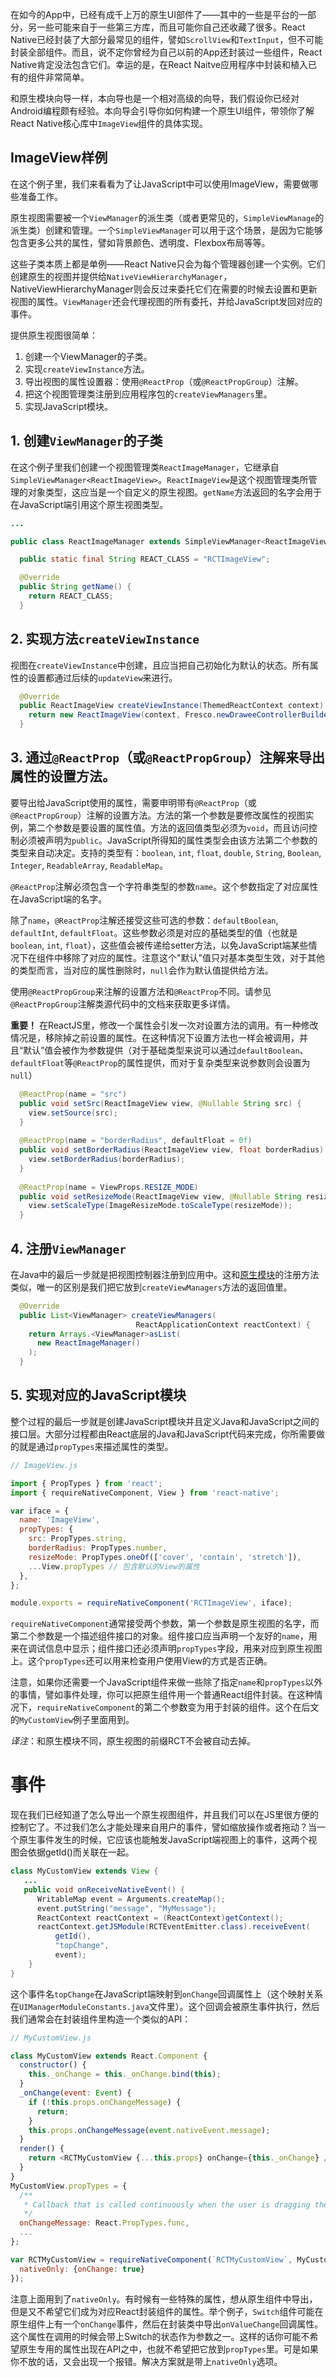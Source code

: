 在如今的App中，已经有成千上万的原生UI部件了——其中的一些是平台的一部分，另一些可能来自于一些第三方库，而且可能你自己还收藏了很多。React Native已经封装了大部分最常见的组件，譬如`ScrollView`和`TextInput`，但不可能封装全部组件。而且，说不定你曾经为自己以前的App还封装过一些组件，React Native肯定没法包含它们。幸运的是，在React Naitve应用程序中封装和植入已有的组件非常简单。

和原生模块向导一样，本向导也是一个相对高级的向导，我们假设你已经对Android编程颇有经验。本向导会引导你如何构建一个原生UI组件，带领你了解React Native核心库中`ImageView`组件的具体实现。

## ImageView样例

在这个例子里，我们来看看为了让JavaScript中可以使用ImageView，需要做哪些准备工作。

原生视图需要被一个`ViewManager`的派生类（或者更常见的，`SimpleViewManage`的派生类）创建和管理。一个`SimpleViewManager`可以用于这个场景，是因为它能够包含更多公共的属性，譬如背景颜色、透明度、Flexbox布局等等。

这些子类本质上都是单例——React Native只会为每个管理器创建一个实例。它们创建原生的视图并提供给`NativeViewHierarchyManager`，NativeViewHierarchyManager则会反过来委托它们在需要的时候去设置和更新视图的属性。`ViewManager`还会代理视图的所有委托，并给JavaScript发回对应的事件。

提供原生视图很简单：

1. 创建一个ViewManager的子类。
2. 实现`createViewInstance`方法。
3. 导出视图的属性设置器：使用`@ReactProp`（或`@ReactPropGroup`）注解。
4. 把这个视图管理类注册到应用程序包的`createViewManagers`里。
5. 实现JavaScript模块。

## 1. 创建`ViewManager`的子类

在这个例子里我们创建一个视图管理类`ReactImageManager`，它继承自`SimpleViewManager<ReactImageView>`。`ReactImageView`是这个视图管理类所管理的对象类型，这应当是一个自定义的原生视图。`getName`方法返回的名字会用于在JavaScript端引用这个原生视图类型。

```java
...

public class ReactImageManager extends SimpleViewManager<ReactImageView> {

  public static final String REACT_CLASS = "RCTImageView";

  @Override
  public String getName() {
    return REACT_CLASS;
  }
```

## 2. 实现方法`createViewInstance`

视图在`createViewInstance`中创建，且应当把自己初始化为默认的状态。所有属性的设置都通过后续的`updateView`来进行。

```java
  @Override
  public ReactImageView createViewInstance(ThemedReactContext context) {
    return new ReactImageView(context, Fresco.newDraweeControllerBuilder(), mCallerContext);
  }
```

## 3. 通过`@ReactProp`（或`@ReactPropGroup`）注解来导出属性的设置方法。

要导出给JavaScript使用的属性，需要申明带有`@ReactProp`（或`@ReactPropGroup`）注解的设置方法。方法的第一个参数是要修改属性的视图实例，第二个参数是要设置的属性值。方法的返回值类型必须为`void`，而且访问控制必须被声明为`public`。JavaScript所得知的属性类型会由该方法第二个参数的类型来自动决定。支持的类型有：`boolean`, `int`, `float`, `double`, `String`, `Boolean`, `Integer`, `ReadableArray`, `ReadableMap`。

`@ReactProp`注解必须包含一个字符串类型的参数`name`。这个参数指定了对应属性在JavaScript端的名字。

除了`name`，`@ReactProp`注解还接受这些可选的参数：`defaultBoolean`, `defaultInt`, `defaultFloat`。这些参数必须是对应的基础类型的值（也就是`boolean`, `int`, `float`），这些值会被传递给setter方法，以免JavaScript端某些情况下在组件中移除了对应的属性。注意这个"默认"值只对基本类型生效，对于其他的类型而言，当对应的属性删除时，`null`会作为默认值提供给方法。

使用`@ReactPropGroup`来注解的设置方法和`@ReactProp`不同。请参见`@ReactPropGroup`注解类源代码中的文档来获取更多详情。

**重要！** 在ReactJS里，修改一个属性会引发一次对设置方法的调用。有一种修改情况是，移除掉之前设置的属性。在这种情况下设置方法也一样会被调用，并且“默认”值会被作为参数提供（对于基础类型来说可以通过`defaultBoolean`、`defaultFloat`等`@ReactProp`的属性提供，而对于复杂类型来说参数则会设置为`null`）

```java
  @ReactProp(name = "src")
  public void setSrc(ReactImageView view, @Nullable String src) {
    view.setSource(src);
  }
  
  @ReactProp(name = "borderRadius", defaultFloat = 0f)
  public void setBorderRadius(ReactImageView view, float borderRadius) {
    view.setBorderRadius(borderRadius);
  }
  
  @ReactProp(name = ViewProps.RESIZE_MODE)
  public void setResizeMode(ReactImageView view, @Nullable String resizeMode) {
    view.setScaleType(ImageResizeMode.toScaleType(resizeMode));
  }
```

## 4. 注册`ViewManager`

在Java中的最后一步就是把视图控制器注册到应用中。这和[原生模块](NativeModulesAndroid.md)的注册方法类似，唯一的区别是我们把它放到`createViewManagers`方法的返回值里。

```java
  @Override
  public List<ViewManager> createViewManagers(
                            ReactApplicationContext reactContext) {
    return Arrays.<ViewManager>asList(
      new ReactImageManager()
    );
  }
```

## 5. 实现对应的JavaScript模块

整个过程的最后一步就是创建JavaScript模块并且定义Java和JavaScript之间的接口层。大部分过程都由React底层的Java和JavaScript代码来完成，你所需要做的就是通过`propTypes`来描述属性的类型。

```js
// ImageView.js

import { PropTypes } from 'react';
import { requireNativeComponent, View } from 'react-native';

var iface = {
  name: 'ImageView',
  propTypes: {
    src: PropTypes.string,
    borderRadius: PropTypes.number,
    resizeMode: PropTypes.oneOf(['cover', 'contain', 'stretch']),
    ...View.propTypes // 包含默认的View的属性
  },
};

module.exports = requireNativeComponent('RCTImageView', iface);
```

`requireNativeComponent`通常接受两个参数，第一个参数是原生视图的名字，而第二个参数是一个描述组件接口的对象。组件接口应当声明一个友好的`name`，用来在调试信息中显示；组件接口还必须声明`propTypes`字段，用来对应到原生视图上。这个`propTypes`还可以用来检查用户使用View的方式是否正确。

注意，如果你还需要一个JavaScript组件来做一些除了指定`name`和`propTypes`以外的事情，譬如事件处理，你可以把原生组件用一个普通React组件封装。在这种情况下，`requireNativeComponent`的第二个参数变为用于封装的组件。这个在后文的`MyCustomView`例子里面用到。

_译注_：和原生模块不同，原生视图的前缀RCT不会被自动去掉。

# 事件

现在我们已经知道了怎么导出一个原生视图组件，并且我们可以在JS里很方便的控制它了。不过我们怎么才能处理来自用户的事件，譬如缩放操作或者拖动？当一个原生事件发生的时候，它应该也能触发JavaScript端视图上的事件，这两个视图会依据getId()而关联在一起。

```java
class MyCustomView extends View {
   ...
   public void onReceiveNativeEvent() {
      WritableMap event = Arguments.createMap();
      event.putString("message", "MyMessage");
      ReactContext reactContext = (ReactContext)getContext();
      reactContext.getJSModule(RCTEventEmitter.class).receiveEvent(
          getId(),
          "topChange",
          event);
    }
}
```

这个事件名`topChange`在JavaScript端映射到`onChange`回调属性上（这个映射关系在`UIManagerModuleConstants.java`文件里）。这个回调会被原生事件执行，然后我们通常会在封装组件里构造一个类似的API：

```js
// MyCustomView.js

class MyCustomView extends React.Component {
  constructor() {
    this._onChange = this._onChange.bind(this);
  }
  _onChange(event: Event) {
    if (!this.props.onChangeMessage) {
      return;
    }
    this.props.onChangeMessage(event.nativeEvent.message);
  }
  render() {
    return <RCTMyCustomView {...this.props} onChange={this._onChange} />;
  }
}
MyCustomView.propTypes = {
  /**
   * Callback that is called continuously when the user is dragging the map.
   */
  onChangeMessage: React.PropTypes.func,
  ...
};

var RCTMyCustomView = requireNativeComponent(`RCTMyCustomView`, MyCustomView, {
  nativeOnly: {onChange: true}
});
```

注意上面用到了`nativeOnly`。有时候有一些特殊的属性，想从原生组件中导出，但是又不希望它们成为对应React封装组件的属性。举个例子，`Switch`组件可能在原生组件上有一个`onChange`事件，然后在封装类中导出`onValueChange`回调属性。这个属性在调用的时候会带上Switch的状态作为参数之一。这样的话你可能不希望原生专用的属性出现在API之中，也就不希望把它放到`propTypes`里。可是如果你不放的话，又会出现一个报错。解决方案就是带上`nativeOnly`选项。
